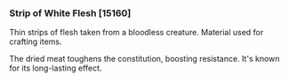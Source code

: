 ### Strip of White Flesh [15160]

Thin strips of flesh taken from a bloodless creature. Material used for crafting items.

The dried meat toughens the constitution, boosting resistance. It's known for its long-lasting effect.